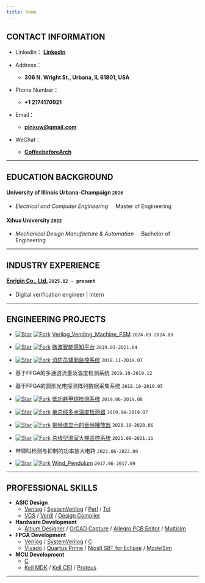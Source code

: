 ```yaml
---
title: Home
---
```


## CONTACT INFORMATION

- Linkedin：  **[Linkedin](https://www.linkedin.com/)**
  
- Address：
  - **306 N. Wright St., Urbana, IL 61801, USA**
- Phone Number：
  - **+1 2174170921**
  
- Email：
  - **[pinxuw@gmail.com](pinxuw@gmail.com)**
- WeChat：
  - **[CoffeebeforeArch](./static/img/wechat.jpg)**


----

## EDUCATION BACKGROUND

#### __University of Illinois Urbana-Champaign__ `2026`

- _Electrical and Computer Engineering_ &#160; &#160; Master of Engineering

####  __Xihua University__ `2022`

- _Mechanical Design Manufacture & Automation_ &#160; &#160; Bachelor of Engineering

----

## INDUSTRY EXPERIENCE
#### __[Enrigin Co., Ltd.](https://enrigin.com.cn/)__ `2025.02 - present`
-  Digital verification engineer | Intern

----

## ENGINEERING PROJECTS


- [![Star](https://img.shields.io/github/stars/Sylvanashub/Verilog_Vending_Machine_FSM.svg)](https://github.com/Sylvanashub/Verilog_Vending_Machine_FSM) [![Fork](https://img.shields.io/github/forks/Sylvanashub/Verilog_Vending_Machine_FSM.svg)](https://github.com/Sylvanashub/Verilog_Vending_Machine_FSM) [Verilog_Vending_Machine_FSM](https://github.com/Sylvanashub/Verilog_Vending_Machine_FSM) `2024.03-2024.03`

- [![Star](https://img.shields.io/github/stars/Verdvana/Microwave_Intelligent_Perception_Platform.svg)](https://github.com/Verdvana/Microwave_Intelligent_Perception_Platform) [![Fork](https://img.shields.io/github/forks/Verdvana/Microwave_Intelligent_Perception_Platform.svg)](https://github.com/Verdvana/Microwave_Intelligent_Perception_Platform) [微波智能感知平台](https://github.com/Verdvana/Microwave_Intelligent_Perception_Platform) `2019.03-2021.04`

- [![Star](https://img.shields.io/github/stars/Verdvana/FAMS.svg)](https://github.com/Verdvana/FAMS) [![Fork](https://img.shields.io/github/forks/Verdvana/FAMS.svg)](https://github.com/Verdvana/FAMS) [消防员辅助监控系统](https://github.com/Verdvana/FAMS) `2018.11-2019.07`


- 基于FPGA的多通道流量及温度检测系统 `2019.10-2019.12`
- 基于FPGA的圆形光电探测阵列数据采集系统 `2018.10-2019.05`


- [![Star](https://img.shields.io/github/stars/Verdvana/Low_Power_Methane_Detector.svg)](https://github.com/Verdvana/Low_Power_Methane_Detectory) [![Fork](https://img.shields.io/github/forks/Verdvana/Low_Power_Methane_Detector.svg)](https://github.com/Verdvana/Low_Power_Methane_Detector) [低功耗甲烷检测系统](https://github.com/Verdvana/Low_Power_Methane_Detector) `2019.06-2019.08`
- [![Star](https://img.shields.io/github/stars/Verdvana/ZG1001-A_V4-1_LowPower.svg)](https://github.com/Verdvana/ZG1001-A_V4-1_LowPower) [![Fork](https://img.shields.io/github/forks/Verdvana/ZG1001-A_V4-1_LowPower.svg)](https://github.com/Verdvana/ZG1001-A_V4-1_LowPower) [单总线多点温度检测器](https://github.com/Verdvana/ZG1001-A_V4-1_LowPower) `2019.04-2019.07`


- [![Star](https://img.shields.io/github/stars/Verdvana/Audio_Power_Amplifier_With_Spectrum_Display.svg)](https://github.com/Verdvana/Audio_Power_Amplifier_With_Spectrum_Display) [![Fork](https://img.shields.io/github/forks/Verdvana/Audio_Power_Amplifier_With_Spectrum_Display.svg)](https://github.com/Verdvana/Audio_Power_Amplifier_With_Spectrum_Display) [带频谱显示的音频播放器](https://github.com/Verdvana/Audio_Power_Amplifier_With_Spectrum_Display) `2020.10-2020.06`

- [![Star](https://img.shields.io/github/stars/Verdvana/Bus_Type_Greenhouse_Monitoring_System.svg)](https://github.com/Verdvana/Bus_Type_Greenhouse_Monitoring_System) [![Fork](https://img.shields.io/github/forks/Verdvana/Bus_Type_Greenhouse_Monitoring_System.svg)](https://github.com/Verdvana/Bus_Type_Greenhouse_Monitoring_System) [总线型温室大棚监控系统](https://github.com/Verdvana/Bus_Type_Greenhouse_Monitoring_System) `2021.09-2021.11`

- 带啸叫检测与抑制的功率放大电路 `2022.06-2022.09`

- [![Star](https://img.shields.io/github/stars/Sylvanashub/Wind-pendulum-control-system.svg)](https://github.com/Sylvanashub/Wind-pendulum-control-system) [![Fork](https://img.shields.io/github/forks/Sylvanashub/Wind-pendulum-control-system.svg)](https://github.com/Sylvanashub/Wind-pendulum-control-system) [Wind_Pendulum](https://github.com/Sylvanashub/Wind-pendulum-control-system) `2017.06-2017.09`



----

## PROFESSIONAL SKILLS

* **ASIC Design**
  * [Verilog](https://web.archive.org/web/20120716210757/http://www.verilog.com/IEEEVerilog.html) / [SystemVerilog](https://standards.ieee.org/standard/1800-2009.html) / [Perl](https://www.perl.org/) / [Tcl](https://www.tcl.tk/)
  * [VCS](https://www.synopsys.com/zh-cn/verification/simulation/vcs.html) / [Verdi](https://www.synopsys.com/zh-cn/verification/debug/verdi.html) / [Design Compiler](https://www.synopsys.com/implementation-and-signoff/rtl-synthesis-test/design-compiler-graphical.html)
* **Hardware Development**
  * [Altium Designer](https://www.altium.com/altium-designer) / [OrCAD Capture](https://www.orcad.com/products/orcad-capture/overview) / [Allegro PCB Editor](https://www.cadence.com/en_US/home/tools/pcb-design-and-analysis/pcb-layout/allegro-pcb-designer.html) / [Multisim](https://www.ni.com/zh-tw/shop/electronic-test-instrumentation/application-software-for-electronic-test-and-instrumentation-category/what-is-multisim.html)
* **FPGA Development**
  * [Verilog](https://web.archive.org/web/20120716210757/http://www.verilog.com/IEEEVerilog.html) / [SystemVerilog](https://standards.ieee.org/standard/1800-2009.html) / [C](https://www.intel.cn/content/dam/altera-www/global/zh_CN/pdfs/literature/hb/nios2/edh_ed51004.pdf)
  * [Vivado](https://www.xilinx.com/products/design-tools/vivado.html) / [Quartus Prime](https://www.intel.com.tw/content/www/tw/zh/software/programmable/quartus-prime/overview.html) / [NiosⅡ SBT for Eclipse](https://www.intel.com/content/www/us/en/products/details/fpga/nios-processor/ii/article.html) / [ModelSim](https://www.intel.com.tw/content/www/tw/zh/software/programmable/quartus-prime/model-sim.html)
* **MCU Development**
  * [C](https://www.keil.com/arm/gnu.asp)
  * [Keil MDK](https://www2.keil.com/mdk5/) / [Keil C51](https://www.keil.com/c51/) / [Proteus](https://www.labcenter.com/vsmstudio/)



----
